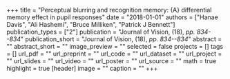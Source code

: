 +++
title = "Perceptual blurring and recognition memory: {A} differential memory effect in pupil responses"
date = "2018-01-01"
authors = ["Hanae Davis", "Ali Hashemi", "Bruce Milliken", "Patrick J Bennett"]
publication_types = ["2"]
publication = "Journal of Vision, (18), _pp. 834--834_"
publication_short = "Journal of Vision, (18), _pp. 834--834_"
abstract = ""
abstract_short = ""
image_preview = ""
selected = false
projects = []
tags = []
url_pdf = ""
url_preprint = ""
url_code = ""
url_dataset = ""
url_project = ""
url_slides = ""
url_video = ""
url_poster = ""
url_source = ""
math = true
highlight = true
[header]
image = ""
caption = ""
+++
